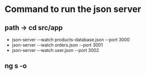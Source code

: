# Command to run the json server

## path -> cd src/app

 - json-server --watch products-database.json --port 3000 
 - json-server --watch orders.json --port 3001
 - json-server --watch user.json --port 3002
 

## ng s -o